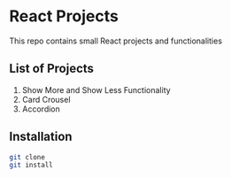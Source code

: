 # React Projects 
This repo contains small React projects and functionalities

## List of Projects
1. Show More and Show Less Functionality
2. Card Crousel 
3. Accordion 

## Installation 
```bash
git clone
git install
```